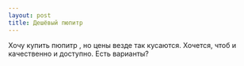 ```yaml
---
layout: post 
title: Дешёвый пюпитр  
--- 
```

Хочу купить пюпитр , но цены везде так кусаются. Хочется, чтоб и качественно и доступно. Есть варианты?